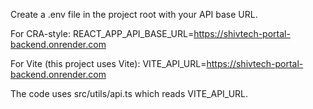 Create a .env file in the project root with your API base URL.

For CRA-style:
REACT_APP_API_BASE_URL=https://shivtech-portal-backend.onrender.com

For Vite (this project uses Vite):
VITE_API_URL=https://shivtech-portal-backend.onrender.com

The code uses src/utils/api.ts which reads VITE_API_URL.

